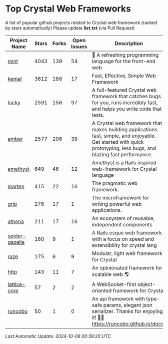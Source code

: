 # Top Crystal Web Frameworks

A list of popular github projects related to Crystal web framework (ranked by stars automatically)
Please update **list.txt** (via Pull Request)

| Project Name | Stars | Forks | Open Issues | Description | Last Commit |
| ------------ | ----- | ----- | ----------- | ----------- | ----------- |
| [mint](https://github.com/mint-lang/mint) |4043|139|54|:leaves: A refreshing programming language for the front-end web|2024-06-18T10:00:59Z|
| [kemal](https://github.com/kemalcr/kemal) |3612|188|17|Fast, Effective, Simple Web Framework|2024-10-01T07:11:52Z|
| [lucky](https://github.com/luckyframework/lucky) |2591|156|97|A full-featured Crystal web framework that catches bugs for you, runs incredibly fast, and helps you write code that lasts.|2024-10-05T16:09:46Z|
| [amber](https://github.com/amberframework/amber) |2577|206|39|A Crystal web framework that makes building applications fast, simple, and enjoyable. Get started with quick prototyping, less bugs, and blazing fast performance.|2023-11-25T01:17:47Z|
| [amethyst](https://github.com/amethyst-framework/amethyst) |649|46|12|Amethyst is a Rails inspired web-framework for Crystal language|2018-02-10T19:35:15Z|
| [marten](https://github.com/martenframework/marten) |415|22|16|The pragmatic web framework.|2024-10-05T15:00:40Z|
| [grip](https://github.com/grip-framework/grip) |276|17|1|The microframework for writing powerful web applications.|2024-05-12T07:01:29Z|
| [athena](https://github.com/athena-framework/athena) |211|17|16|An ecosystem of reusable, independent components|2024-10-02T01:25:07Z|
| [spider-gazelle](https://github.com/spider-gazelle/spider-gazelle) |180|9|1|A Rails esque web framework with a focus on speed and extensibility for crystal lang|2024-07-28T02:09:27Z|
| [raze](https://github.com/samueleaton/raze) |175|6|9|Modular, light web framework for Crystal|2021-01-02T01:20:01Z|
| [http](https://github.com/onyxframework/http) |143|11|7|An opinionated framework for scalable web 🌎|2019-08-13T09:00:30Z|
| [lattice-core](https://github.com/jasonl99/lattice-core) |57|2|2|A WebSocket-first object-oriented framework for Crystal|2017-03-31T23:57:57Z|
| [runcobo](https://github.com/runcobo/runcobo) |50|1|0|An api framework with type-safe params, elegant json serializer. Thanks for enjoying it! 👻👻 https://runcobo.github.io/docs/|2022-03-16T06:43:35Z|

*Last Automatic Update: 2024-10-06 00:39:20 UTC*